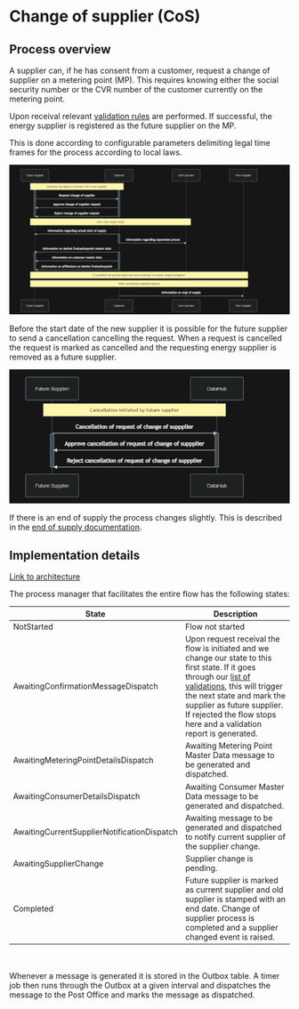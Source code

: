 # Change of supplier (CoS)

## Process overview

A supplier can, if he has consent from a customer, request a change of supplier on a metering point (MP). This requires knowing either the social security number or the CVR number of the customer currently on the metering point.

Upon receival relevant [validation rules](..\validations\change-of-supplier-validations.md) are performed. If successful, the energy supplier is registered as the future supplier on the MP.

This is done according to configurable parameters delimiting legal time frames for the process according to local laws.

![design](..\images\CoS_Sequence_Diagram.PNG)

Before the start date of the new supplier it is possible for the future supplier to send a cancellation cancelling the request.
When a request is cancelled the request is marked as cancelled and the requesting energy supplier is removed as a future supplier.

![design](..\images\Cancellation_Of_CoS_Sequence_Diagram.PNG)

If there is an end of supply the process changes slightly. This is described in the [end of supply documentation](.\end-of-supply.md).

## Implementation details

[Link to architecture](https://github.com/Energinet-DataHub/geh-market-roles#architecture)

The process manager that facilitates the entire flow has the following states:

| State                                       | Description                                                                                                                                                                                                                                                                                                                     |
| ------------------------------------------- | ------------------------------------------------------------------------------------------------------------------------------------------------------------------------------------------------------------------------------------------------------------------------------------------------------------------------------- |
| NotStarted                                  | Flow not started                                                                                                                                                                                                                                                                                                                |
| AwaitingConfirmationMessageDispatch         | Upon request receival the flow is initiated and we change our state to this first state. If it goes through our [list of validations](docs\change-of-supplier-validations.md), this will trigger the next state and mark the supplier as future supplier. If rejected the flow stops here and a validation report is generated. |
| AwaitingMeteringPointDetailsDispatch        | Awaiting Metering Point Master Data message to be generated and dispatched.                                                                                                                                                                                                                                                     |
| AwaitingConsumerDetailsDispatch             | Awaiting Consumer Master Data message to be generated and dispatched.                                                                                                                                                                                                                                                           |
| AwaitingCurrentSupplierNotificationDispatch | Awaiting message to be generated and dispatched to notify current supplier of the supplier change.                                                                                                                                                                                                                              |
| AwaitingSupplierChange                      | Supplier change is pending.                                                                                                                                                                                                                                                                                                     |
| Completed                                   | Future supplier is marked as current supplier and old supplier is stamped with an end date. Change of supplier process is completed and a supplier changed event is raised.                                                                                                                                                     |

<br/>
<br/>
Whenever a message is generated it is stored in the Outbox table. A timer job then runs through the Outbox at a given interval and dispatches the message to the Post Office and marks the message as dispatched.
